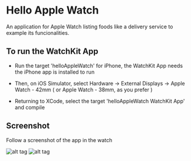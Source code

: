 # Hello Apple Watch
An application for Apple Watch listing foods like a delivery service to example its funcionalities.

## To run the WatchKit App

- Run the target 'helloAppleWatch' for iPhone, the WatchKit App needs the iPhone app is installed to run

- Then, on iOS Simulator, select Hardware -> External Displays -> Apple Watch - 42mm ( or Apple Watch - 38mm, as you prefer )

- Returning to XCode, select the target 'helloAppleWatch WatchKit App' and compile

## Screenshot

Follow a screenshot of the app in the watch

![alt tag](https://raw.github.com/jwyterlin/Hello-Apple-Watch/master/Screenshot/screenshot.png)
![alt tag](https://raw.github.com/jwyterlin/Hello-Apple-Watch/master/Screenshot/screenshot-02.png)

